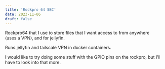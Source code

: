 ```yaml
---
title: 'Rockpro 64 SBC'
date: 2023-11-06
draft: false
---
```


Rockpro64 that I use to store files that I want access to from anywhere (uses a VPN), and for jellyfin.

Runs jellyfin and tailscale VPN in docker containers.

I would like to try doing some stuff with the GPIO pins on the rockpro, but i'll have to look into that more.
